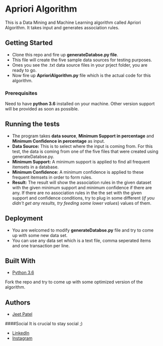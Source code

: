 # Apriori Algorithm
This is a Data Mining and Machine Learning algorithm called Apriori Algorithm. It takes input and generates association rules.

## Getting Started

* Clone this repo and fire up **generateDatabse.py file**. 
* This file will create the five sample data sources for testing purposes. 
* Ones you see the .txt data source files in your prject folder, you are ready to go.   
* Now fire up **AprioriAlgorithm.py** file which is the actual code for this algorithm.

### Prerequisites

Need to have **python 3.6** installed on your machine. Other version support will be provided as soon as possible.


## Running the tests

* The program takes **data source**, **Minimum Support in percentage** and **Minimum Confidence in percentage** as input.
* **Data Source:** This is to select where the input is coming from. For this test, the data is coming from one of the five files that were created using generateDatabse.py.
* **Minimum Support:** A minimum support is applied to find all frequent itemsets in a database.
* **Minimum Confidence:** A minimum confidence is applied to these frequent itemsets in order to form rules.
* **Result:** The result will show the association rules in the given dataset with the given minimum support and minimum confidence if there are any. If there are no association rules in the the set with the given support and confidence conditions, try to plug in some different (*if you didn't get any results, try feeding some lower values*) values of them.

## Deployment

* You are welcomed to modify **generateDatabse.py** file and try to come up with some new data set. 
* You can use any data set which is a text file, comma seperated items and one transaction per line.

## Built With

* [Python 3.6](https://www.python.org/downloads/release/python-360/)


Fork the repo and try to come up with some optimized version of the algorithm.

## Authors

* [Jeet Patel](https://github.com/MrPatel95)



####Social
It is crucial to stay social ;)
* [LinkedIn](https://www.linkedin.com/in/jeet-patel-13aa27113/)
* [Instagram](https://instagram.com/gujju.chokro/)
